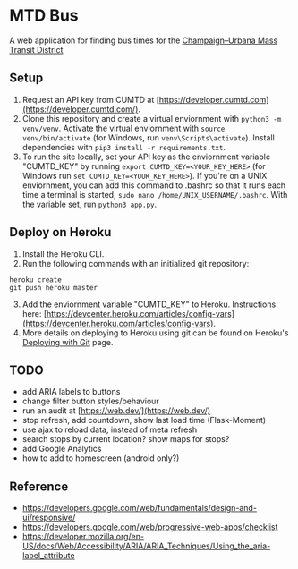 # MTD Bus

A web application for finding bus times for the [Champaign–Urbana Mass Transit District](https://mtd.org/)

## Setup

1. Request an API key from CUMTD at [https://developer.cumtd.com](https://developer.cumtd.com/).
2. Clone this repository and create a virtual enviornment with `python3 -m venv/venv`. Activate the virtual enviornment with `source venv/bin/activate` (for Windows, run `venv\Scripts\activate`). Install dependencies with `pip3 install -r requirements.txt`.
3. To run the site locally, set your API key as the enviornment variable "CUMTD_KEY" by running `export CUMTD_KEY=<YOUR_KEY_HERE>` (for Windows run `set CUMTD_KEY=<YOUR_KEY_HERE>`). If you're on a UNIX enviornment, you can add this command to .bashrc so that it runs each time a terminal is started, `sudo nano /home/UNIX_USERNAME/.bashrc`. With the variable set, run `python3 app.py`.

## Deploy on Heroku

1. Install the Heroku CLI.
2. Run the following commands with an initialized git repository:
```
heroku create
git push heroku master
```
3. Add the enviornment variable "CUMTD_KEY" to Heroku. Instructions here: [https://devcenter.heroku.com/articles/config-vars](https://devcenter.heroku.com/articles/config-vars). 
4. More details on deploying to Heroku using git can be found on Heroku's [Deploying with Git](https://devcenter.heroku.com/articles/git) page.

## TODO

- add ARIA labels to buttons
- change filter button styles/behaviour
- run an audit at [https://web.dev/](https://web.dev/)
- stop refresh, add countdown, show last load time (Flask-Moment)
- use ajax to reload data, instead of meta refresh
- search stops by current location? show maps for stops?
- add Google Analytics
- how to add to homescreen (android only?)

## Reference

- https://developers.google.com/web/fundamentals/design-and-ui/responsive/
- https://developers.google.com/web/progressive-web-apps/checklist
- https://developer.mozilla.org/en-US/docs/Web/Accessibility/ARIA/ARIA_Techniques/Using_the_aria-label_attribute

